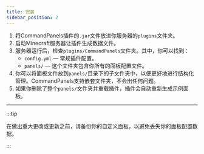 ```yaml
---
title: 安装
sidebar_position: 2
---
```


1. 将CommandPanels插件的`.jar`文件放进你服务器的`plugins`文件夹。
2. 启动Minecraft服务器让插件生成数据文件。
3. 服务器运行后，检查`plugins/CommandPanels`文件夹。其中，你可以找到：
    - `config.yml` — 常规插件配置。
    - `panels/` — 这个文件夹包含你所有的面板配置文件。
4. 你可以将面板文件放到`panels/`目录下的子文件夹中，以便更好地进行结构化管理。CommandPanels支持嵌套文件夹，不会出任何问题。
5. 如果你删除了整个`panels/`文件夹并重载插件，插件会自动重新生成示例面板。

------

:::tip

在做出重大更改或更新之前，请备份你的自定义面板，以避免丢失你的面板配置数据。

:::